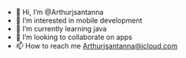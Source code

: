 - 👋 Hi, I’m @Arthurjsantanna
- 👀 I’m interested in mobile development
- 🌱 I’m currently learning java
- 💞️ I’m looking to collaborate on apps
- 📫 How to reach me Arthurjsantanna@icloud.com

<!---
Arthurjsantanna/Arthurjsantanna is a ✨ special ✨ repository because its `README.md` (this file) appears on your GitHub profile.
You can click the Preview link to take a look at your changes.
--->
